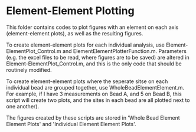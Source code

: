 # Element-Element Plotting

This folder contains codes to plot figures with an element on each axis (element-element plots), as well as the resulting figures.

To create element-element plots for each individual analysis, use Element-ElementPlot_Control.m and ElementElementPlotterFunction.m. Parameters 
(e.g. the excel files to be read, where figures are to be saved) are altered in Element-ElementPlot_Control.m, and this is the only code that should
be routinely modified.

To create element-element plots where the seperate sitse on each individual bead are grouped together, use WholeBeadElementElement.m. For example, if I 
have 3 measurements on Bead A, and 5 on Bead B, this script will create two plots, and the sites in each bead are all plotted next to one another).

The figures created by these scripts are stored in 'Whole Bead Element Element Plots' and 'Individual Element Element Plots'.

